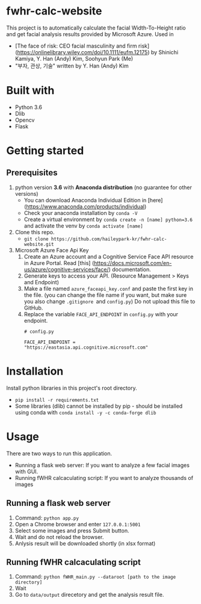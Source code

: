 # fwhr-calc-website
This project is to automatically calculate the facial Width-To-Height ratio and get facial analysis results provided by Microsoft Azure.
Used in 
- [The face of risk: CEO facial masculinity and firm risk] (https://onlinelibrary.wiley.com/doi/10.1111/eufm.12175) by Shinichi Kamiya, Y. Han (Andy) Kim, Soohyun Park (Me)
- "부자, 관상, 기술" written by Y. Han (Andy) Kim

# Built with
- Python 3.6
- Dlib
- Opencv
- Flask


# Getting started

## Prerequisites
1. python version **3.6** with **Anaconda distribution** (no guarantee for other versions)
    - You can download Anaconda Individual Edition in [here] (https://www.anaconda.com/products/individual)
    - Check your anaconda installation by `conda -V`
    - Create a virtual environment by `conda create -n [name] python=3.6` and activate the venv by `conda activate [name]`
2. Clone this repo.
    - `git clone https://github.com/haileypark-kr/fwhr-calc-website.git`
3. Microsoft Azure Face Api Key
    1. Create an Azure account and a Cognitive Service Face API resource in Azure Portal. Read [this] (https://docs.microsoft.com/en-us/azure/cognitive-services/face/) documentation.
    2. Generate keys to access your API. (Resource Management > Keys and Endpoint)
    3. Make a file named `azure_faceapi_key.conf` and paste the first key in the file. (you can change the file name if you want, but make sure you also change `.gitignore `and `config.py`) Do not upload this file to GitHub.
    4. Replace the variable `FACE_API_ENDPOINT` in `config.py` with your endpoint.
        ```
        # config.py
        
        FACE_API_ENDPOINT = "https://eastasia.api.cognitive.microsoft.com"
        ```


# Installation

Install python libraries in this project's root directory.
- `pip install -r requirements.txt`
- Some libraries (dlib) cannot be installed by pip - should be installed using conda with `conda install -y -c conda-forge dlib`

# Usage

There are two ways to run this application.
- Running a flask web server: If you want to analyze a few facial images with GUI.
- Running fWHR calcaculating script: If you want to analyze thousands of images

## Running a flask web server
1. Command: `python app.py`
2. Open a Chrome browser and enter `127.0.0.1:5001`
3. Select some images and press Submit button.
4. Wait and do not reload the browser.
5. Anlysis result will be downloaded shortly (in xlsx format)


## Running fWHR calcaculating script
1. Command: `python fWHR_main.py --dataroot [path to the image directory]`
2. Wait
3. Go to `data/output` direcetory and get the analysis result file.
